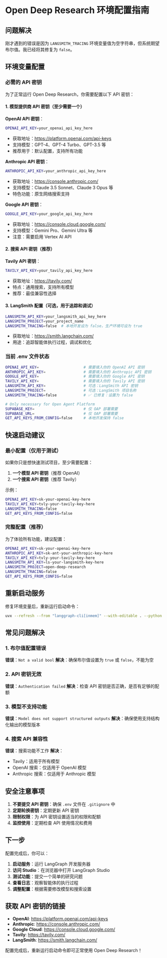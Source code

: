 # Open Deep Research 环境配置指南

## 问题解决

刚才遇到的错误是因为 `LANGSMITH_TRACING` 环境变量值为空字符串，但系统期望布尔值。我已经将其修复为 `false`。

## 环境变量配置

### 必需的 API 密钥

为了正常运行 Open Deep Research，你需要配置以下 API 密钥：

#### 1. 模型提供商 API 密钥（至少需要一个）

**OpenAI API 密钥**：
```bash
OPENAI_API_KEY=your_openai_api_key_here
```
- 获取地址：https://platform.openai.com/api-keys
- 支持模型：GPT-4、GPT-4 Turbo、GPT-3.5 等
- 推荐用于：默认配置，支持所有功能

**Anthropic API 密钥**：
```bash
ANTHROPIC_API_KEY=your_anthropic_api_key_here
```
- 获取地址：https://console.anthropic.com/
- 支持模型：Claude 3.5 Sonnet、Claude 3 Opus 等
- 特色功能：原生网络搜索支持

**Google API 密钥**：
```bash
GOOGLE_API_KEY=your_google_api_key_here
```
- 获取地址：https://console.cloud.google.com/
- 支持模型：Gemini Pro、Gemini Ultra 等
- 注意：需要启用 Vertex AI API

#### 2. 搜索 API 密钥（推荐）

**Tavily API 密钥**：
```bash
TAVILY_API_KEY=your_tavily_api_key_here
```
- 获取地址：https://tavily.com/
- 特点：通用搜索，支持所有模型
- 推荐：最佳兼容性选择

#### 3. LangSmith 配置（可选，用于追踪和调试）

```bash
LANGSMITH_API_KEY=your_langsmith_api_key_here
LANGSMITH_PROJECT=your_project_name
LANGSMITH_TRACING=false  # 本地开发设为 false，生产环境可设为 true
```
- 获取地址：https://smith.langchain.com/
- 用途：追踪智能体执行过程，调试和优化

### 当前 .env 文件状态

```bash
OPENAI_API_KEY=                    # 需要填入你的 OpenAI API 密钥
ANTHROPIC_API_KEY=                 # 需要填入你的 Anthropic API 密钥
GOOGLE_API_KEY=                    # 需要填入你的 Google API 密钥
TAVILY_API_KEY=                    # 需要填入你的 Tavily API 密钥
LANGSMITH_API_KEY=                 # 可选：LangSmith API 密钥
LANGSMITH_PROJECT=                 # 可选：LangSmith 项目名称
LANGSMITH_TRACING=false            # ✅ 已修复：设置为 false

# Only necessary for Open Agent Platform
SUPABASE_KEY=                      # 仅 OAP 部署需要
SUPABASE_URL=                      # 仅 OAP 部署需要
GET_API_KEYS_FROM_CONFIG=false     # 本地开发保持 false
```

## 快速启动建议

### 最小配置（仅用于测试）

如果你只是想快速测试项目，至少需要配置：

1. **一个模型 API 密钥**（推荐 OpenAI）
2. **一个搜索 API 密钥**（推荐 Tavily）

示例：
```bash
OPENAI_API_KEY=sk-your-openai-key-here
TAVILY_API_KEY=tvly-your-tavily-key-here
LANGSMITH_TRACING=false
GET_API_KEYS_FROM_CONFIG=false
```

### 完整配置（推荐）

为了体验所有功能，建议配置：
```bash
OPENAI_API_KEY=sk-your-openai-key-here
ANTHROPIC_API_KEY=sk-ant-your-anthropic-key-here
TAVILY_API_KEY=tvly-your-tavily-key-here
LANGSMITH_API_KEY=ls-your-langsmith-key-here
LANGSMITH_PROJECT=open-deep-research
LANGSMITH_TRACING=false
GET_API_KEYS_FROM_CONFIG=false
```

## 重新启动服务

修复环境变量后，重新运行启动命令：

```bash
uvx --refresh --from "langgraph-cli[inmem]" --with-editable . --python 3.11 langgraph dev --allow-blocking
```

## 常见问题解决

### 1. 布尔值配置错误
**错误**：`Not a valid bool`
**解决**：确保布尔值设置为 `true` 或 `false`，不能为空

### 2. API 密钥无效
**错误**：`Authentication failed`
**解决**：检查 API 密钥是否正确，是否有足够的配额

### 3. 模型不支持功能
**错误**：`Model does not support structured outputs`
**解决**：确保使用支持结构化输出的模型版本

### 4. 搜索 API 兼容性
**错误**：搜索功能不工作
**解决**：
- Tavily：适用于所有模型
- OpenAI 搜索：仅适用于 OpenAI 模型
- Anthropic 搜索：仅适用于 Anthropic 模型

## 安全注意事项

1. **不要提交 API 密钥**：确保 `.env` 文件在 `.gitignore` 中
2. **定期轮换密钥**：定期更新 API 密钥
3. **限制权限**：为 API 密钥设置适当的权限和配额
4. **监控使用**：定期检查 API 使用情况和费用

## 下一步

配置完成后，你可以：

1. **启动服务**：运行 LangGraph 开发服务器
2. **访问 Studio**：在浏览器中打开 LangGraph Studio
3. **测试功能**：提交一个简单的研究问题
4. **查看日志**：观察智能体的执行过程
5. **调整配置**：根据需要修改模型和搜索设置

## 获取 API 密钥的链接

- **OpenAI**: https://platform.openai.com/api-keys
- **Anthropic**: https://console.anthropic.com/
- **Google Cloud**: https://console.cloud.google.com/
- **Tavily**: https://tavily.com/
- **LangSmith**: https://smith.langchain.com/

配置完成后，重新运行启动命令即可正常使用 Open Deep Research！
